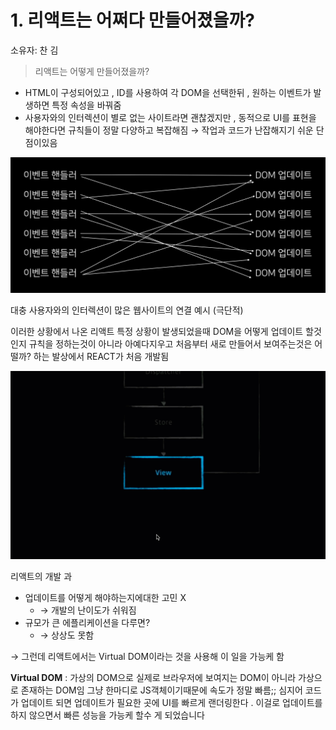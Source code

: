 # 1. 리액트는 어쩌다 만들어졌을까?

소유자: 찬 김

> 리액트는 어떻게 만들어졌을까?
> 
- HTML이 구성되어있고 , ID를 사용하여 각 DOM을 선택한뒤 , 원하는 이벤트가 발생하면 특정 속성을 바꿔줌
- 사용자와의 인터렉션이 별로 없는 사이트라면 괜찮겠지만 , 동적으로 UI를 표현을 해야한다면 규칙들이 정말 다양하고 복잡해짐 → 작업과 코드가 난잡해지기 쉬운 단점이있음

![대충 사용자와의 인터렉션이 많은 웹사이트의 연결 예시 (극단적)](1%20%E1%84%85%E1%85%B5%E1%84%8B%E1%85%A2%E1%86%A8%E1%84%90%E1%85%B3%E1%84%82%E1%85%B3%E1%86%AB%20%E1%84%8B%E1%85%A5%E1%84%8D%E1%85%A5%E1%84%83%E1%85%A1%20%E1%84%86%E1%85%A1%E1%86%AB%E1%84%83%E1%85%B3%E1%86%AF%E1%84%8B%E1%85%A5%E1%84%8C%E1%85%A7%E1%86%BB%E1%84%8B%E1%85%B3%E1%86%AF%E1%84%81%E1%85%A1%20a1e7e32147a04056afa0b791119bbc8d/mJftTBq.png)

대충 사용자와의 인터렉션이 많은 웹사이트의 연결 예시 (극단적)

이러한 상황에서 나온 리액트 특정 상황이 발생되었을때 DOM을 어떻게 업데이트 할것인지 규칙을 정하는것이 아니라 아예다지우고 처음부터 새로 만들어서 보여주는것은 어떨까? 하는 발상에서 REACT가 처음 개발됨

![리액트의 개발 과](1%20%E1%84%85%E1%85%B5%E1%84%8B%E1%85%A2%E1%86%A8%E1%84%90%E1%85%B3%E1%84%82%E1%85%B3%E1%86%AB%20%E1%84%8B%E1%85%A5%E1%84%8D%E1%85%A5%E1%84%83%E1%85%A1%20%E1%84%86%E1%85%A1%E1%86%AB%E1%84%83%E1%85%B3%E1%86%AF%E1%84%8B%E1%85%A5%E1%84%8C%E1%85%A7%E1%86%BB%E1%84%8B%E1%85%B3%E1%86%AF%E1%84%81%E1%85%A1%20a1e7e32147a04056afa0b791119bbc8d/kNKIeQZ.gif)

리액트의 개발 과

- 업데이트를 어떻게 해야하는지에대한 고민 X
    - → 개발의 난이도가 쉬워짐
- 규모가 큰 에플리케이션을 다루면?
    - → 상상도 못함

→ 그런데 리액트에서는 Virtual DOM이라는 것을 사용해 이 일을 가능케 함

**Virtual DOM**  : 가상의 DOM으로 실제로 브라우저에 보여지는 DOM이 아니라 가상으로  존재하는 DOM임  그냥 한마디로 JS객체이기때문에 속도가 정말 빠름;; 심지어 코드가 업데이트 되면 업데이트가 필요한 곳에 UI를 빠르게 랜더링한다 . 이걸로 업데이트를 하지 않으면서 빠른 성능을 가능케 할수 게 되었습니다